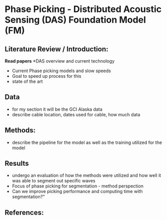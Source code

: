 # Phase Picking - Distributed Acoustic Sensing (DAS) Foundation Model (FM)
## Literature Review / Introduction:
**Read papers**
*DAS overview and current technology
* Current Phase picking models and slow speeds
* Goal to speed up process for this     
* state of the art

## Data
* for my section it will be the GCI Alaska data
* describe cable location, dates used for cable, how much data


## Methods:
* describe the pipeline for the model as well as the training utilized for the model

## Results
* undergo an evaluation of how the methods were utilized and how well it was able to segment out specific waves
* Focus of phase picking for segmentation - method perspection
* Can we improve picking performance and computing time with segmentation?"

## References:
